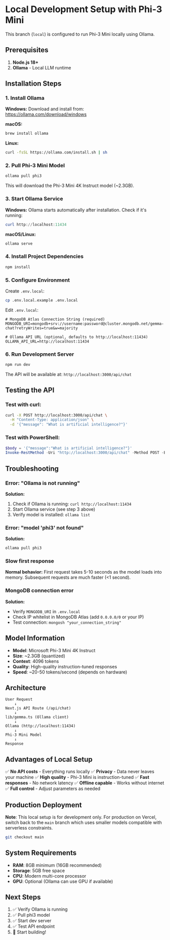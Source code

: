 # Local Development Setup with Phi-3 Mini

This branch (`local`) is configured to run Phi-3 Mini locally using Ollama.

## Prerequisites

1. **Node.js 18+**
2. **Ollama** - Local LLM runtime

## Installation Steps

### 1. Install Ollama

**Windows:**
Download and install from: https://ollama.com/download/windows

**macOS:**
```bash
brew install ollama
```

**Linux:**
```bash
curl -fsSL https://ollama.com/install.sh | sh
```

### 2. Pull Phi-3 Mini Model

```bash
ollama pull phi3
```

This will download the Phi-3 Mini 4K Instruct model (~2.3GB).

### 3. Start Ollama Service

**Windows:**
Ollama starts automatically after installation. Check if it's running:
```powershell
curl http://localhost:11434
```

**macOS/Linux:**
```bash
ollama serve
```

### 4. Install Project Dependencies

```bash
npm install
```

### 5. Configure Environment

Create `.env.local`:
```bash
cp .env.local.example .env.local
```

Edit `.env.local`:
```env
# MongoDB Atlas Connection String (required)
MONGODB_URI=mongodb+srv://username:password@cluster.mongodb.net/gemma-chat?retryWrites=true&w=majority

# Ollama API URL (optional, defaults to http://localhost:11434)
OLLAMA_API_URL=http://localhost:11434
```

### 6. Run Development Server

```bash
npm run dev
```

The API will be available at: `http://localhost:3000/api/chat`

## Testing the API

### Test with curl:

```bash
curl -X POST http://localhost:3000/api/chat \
  -H "Content-Type: application/json" \
  -d '{"message": "What is artificial intelligence?"}'
```

### Test with PowerShell:

```powershell
$body = '{"message":"What is artificial intelligence?"}' 
Invoke-RestMethod -Uri "http://localhost:3000/api/chat" -Method POST -Body $body -ContentType "application/json"
```

## Troubleshooting

### Error: "Ollama is not running"

**Solution:**
1. Check if Ollama is running: `curl http://localhost:11434`
2. Start Ollama service (see step 3 above)
3. Verify model is installed: `ollama list`

### Error: "model 'phi3' not found"

**Solution:**
```bash
ollama pull phi3
```

### Slow first response

**Normal behavior:** First request takes 5-10 seconds as the model loads into memory. Subsequent requests are much faster (<1 second).

### MongoDB connection error

**Solution:**
- Verify `MONGODB_URI` in `.env.local`
- Check IP whitelist in MongoDB Atlas (add `0.0.0.0/0` or your IP)
- Test connection: `mongosh "your_connection_string"`

## Model Information

- **Model**: Microsoft Phi-3 Mini 4K Instruct
- **Size**: ~2.3GB (quantized)
- **Context**: 4096 tokens
- **Quality**: High-quality instruction-tuned responses
- **Speed**: ~20-50 tokens/second (depends on hardware)

## Architecture

```
User Request
    ↓
Next.js API Route (/api/chat)
    ↓
lib/gemma.ts (Ollama client)
    ↓
Ollama (http://localhost:11434)
    ↓
Phi-3 Mini Model
    ↓
Response
```

## Advantages of Local Setup

✅ **No API costs** - Everything runs locally
✅ **Privacy** - Data never leaves your machine
✅ **High quality** - Phi-3 Mini is instruction-tuned
✅ **Fast responses** - No network latency
✅ **Offline capable** - Works without internet
✅ **Full control** - Adjust parameters as needed

## Production Deployment

**Note**: This local setup is for development only. For production on Vercel, switch back to the `main` branch which uses smaller models compatible with serverless constraints.

```bash
git checkout main
```

## System Requirements

- **RAM**: 8GB minimum (16GB recommended)
- **Storage**: 5GB free space
- **CPU**: Modern multi-core processor
- **GPU**: Optional (Ollama can use GPU if available)

## Next Steps

1. ✅ Verify Ollama is running
2. ✅ Pull phi3 model
3. ✅ Start dev server
4. ✅ Test API endpoint
5. 🎉 Start building!
